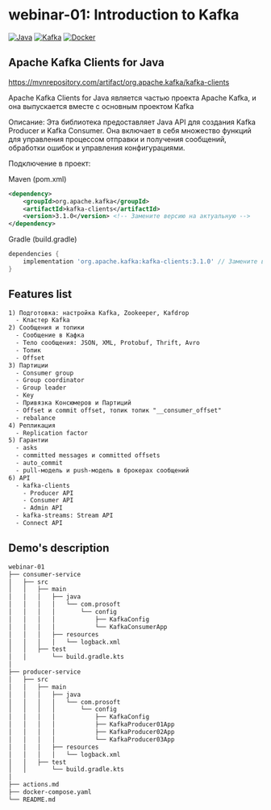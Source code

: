 # webinar-01: Introduction to Kafka
[![Java](https://img.shields.io/badge/Java-E43222??style=for-the-badge&logo=openjdk&logoColor=FFFFFF)](https://www.java.com/)
[![Kafka](https://img.shields.io/badge/Kafka-000000??style=for-the-badge&logo=apachekafka)](https://kafka.apache.org/)
[![Docker](https://img.shields.io/badge/Docker-0E2B62??style=for-the-badge&logo=Docker&logoColor=FFFFFF)](https://www.docker.com/)

## Apache Kafka Clients for Java
https://mvnrepository.com/artifact/org.apache.kafka/kafka-clients

Apache Kafka Clients for Java является частью проекта Apache Kafka, и она выпускается вместе с основным проектом Kafka

Описание: Эта библиотека предоставляет Java API для создания Kafka Producer и Kafka Consumer. Она включает в себя множество функций для управления процессом отправки и получения сообщений, обработки ошибок и управления конфигурациями.  

Подключение в проект:  

Maven (pom.xml) 
```xml
<dependency>
    <groupId>org.apache.kafka</groupId>
    <artifactId>kafka-clients</artifactId>
    <version>3.1.0</version> <!-- Замените версию на актуальную -->
</dependency>
```

Gradle (build.gradle)  
```groovy
dependencies {
    implementation 'org.apache.kafka:kafka-clients:3.1.0' // Замените версию на актуальную
}
```

## Features list
```txt
1) Подготовка: настройка Kafka, Zookeeper, Kafdrop  
  - Кластер Kafka
2) Сообщения и топики
  - Сообщение в Kафка
  - Тело сообщения: JSON, XML, Protobuf, Thrift, Avro
  - Топик  
  - Offset 
3) Партиции
  - Consumer group
  - Group coordinator
  - Group leader
  - Key
  - Привязка Консюмеров и Партиций
  - Offset и commit offset, топик топик "__consumer_offset"
  - rebalance
4) Репликация
  - Replication factor
5) Гарантии 
  - asks
  - committed messages и committed offsets
  - auto_commit
  - pull-модель и push-модель в брокерах сообщений
6) API
  - kafka-clients
    - Producer API
    - Consumer API
    - Admin API
  - kafka-streams: Stream API
  - Connect API   
```

## Demo's description
```txt
webinar-01
├── consumer-service
│   ├── src
│   │   ├── main
│   │   │   ├── java
│   │   │   │   └── com.prosoft
│   │   │   │       └── config
│   │   │   │           ├── KafkaConfig
│   │   │   │           └── KafkaConsumerApp
│   │   │   ├── resources
│   │   │   │   └── logback.xml
│   │   ├── test
│   │       └── build.gradle.kts
│
├── producer-service
│   ├── src
│   │   ├── main
│   │   │   ├── java
│   │   │   │   └── com.prosoft
│   │   │   │       └── config
│   │   │   │           ├── KafkaConfig
│   │   │   │           ├── KafkaProducer01App
│   │   │   │           ├── KafkaProducer02App
│   │   │   │           └── KafkaProducer03App
│   │   │   ├── resources
│   │   │   │   └── logback.xml
│   │   ├── test
│   │       └── build.gradle.kts
│
├── actions.md
├── docker-compose.yaml
└── README.md
```